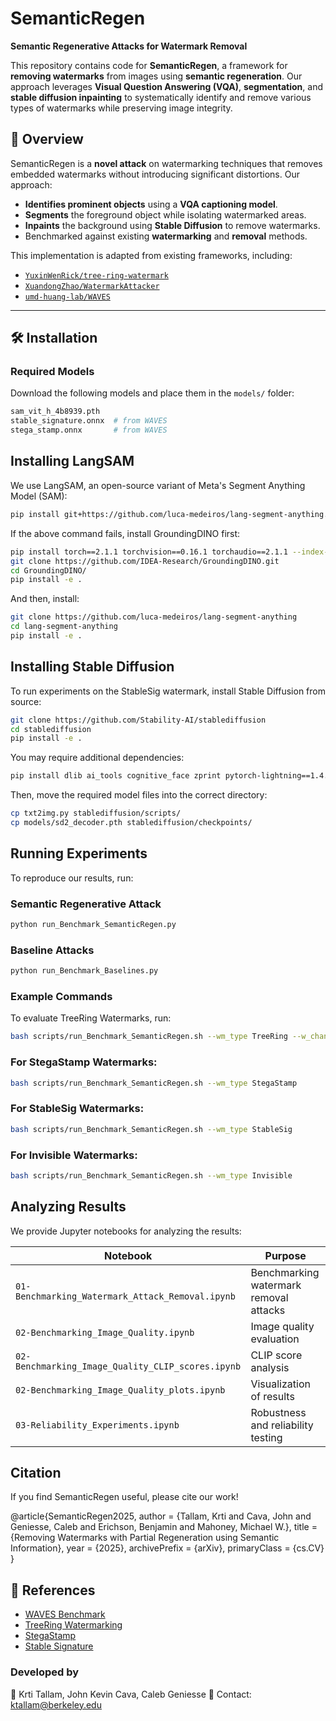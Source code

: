 # SemanticRegen
**Semantic Regenerative Attacks for Watermark Removal**

This repository contains code for **SemanticRegen**, a framework for **removing watermarks** from images using **semantic regeneration**. Our approach leverages **Visual Question Answering (VQA)**, **segmentation**, and **stable diffusion inpainting** to systematically identify and remove various types of watermarks while preserving image integrity.

## 📌 Overview
SemanticRegen is a **novel attack** on watermarking techniques that removes embedded watermarks without introducing significant distortions. Our approach:
- **Identifies prominent objects** using a **VQA captioning model**.
- **Segments** the foreground object while isolating watermarked areas.
- **Inpaints** the background using **Stable Diffusion** to remove watermarks.
- Benchmarked against existing **watermarking** and **removal** methods.

This implementation is adapted from existing frameworks, including:
- [`YuxinWenRick/tree-ring-watermark`](https://github.com/YuxinWenRick/tree-ring-watermark)
- [`XuandongZhao/WatermarkAttacker`](https://github.com/XuandongZhao/WatermarkAttacker)
- [`umd-huang-lab/WAVES`](https://github.com/umd-huang-lab/WAVES)

---

## 🛠 Installation

### **Required Models**
Download the following models and place them in the `models/` folder:

```bash
sam_vit_h_4b8939.pth
stable_signature.onnx  # from WAVES
stega_stamp.onnx       # from WAVES
```
## Installing LangSAM
We use LangSAM, an open-source variant of Meta's Segment Anything Model (SAM):
```bash
pip install git+https://github.com/luca-medeiros/lang-segment-anything.git
```
If the above command fails, install GroundingDINO first:
```bash
pip install torch==2.1.1 torchvision==0.16.1 torchaudio==2.1.1 --index-url https://download.pytorch.org/whl/cu118
git clone https://github.com/IDEA-Research/GroundingDINO.git
cd GroundingDINO/
pip install -e .
```
And then, install:
```bash
git clone https://github.com/luca-medeiros/lang-segment-anything
cd lang-segment-anything
pip install -e .
```
## Installing Stable Diffusion
To run experiments on the StableSig watermark, install Stable Diffusion from source:
```bash
git clone https://github.com/Stability-AI/stablediffusion
cd stablediffusion
pip install -e .
```
You may require additional dependencies:
```bash
pip install dlib ai_tools cognitive_face zprint pytorch-lightning==1.4.2 torchmetrics==0.8.2 kornia==0.6 open-clip-torch==2.7.0
```
Then, move the required model files into the correct directory:
```bash
cp txt2img.py stablediffusion/scripts/
cp models/sd2_decoder.pth stablediffusion/checkpoints/
```

## Running Experiments
To reproduce our results, run:

### Semantic Regenerative Attack
```bash
python run_Benchmark_SemanticRegen.py
```

### Baseline Attacks
```bash
python run_Benchmark_Baselines.py
```
### Example Commands
To evaluate TreeRing Watermarks, run:

```bash
bash scripts/run_Benchmark_SemanticRegen.sh --wm_type TreeRing --w_channel 3 --w_pattern ring
```
### For StegaStamp Watermarks:
```bash
bash scripts/run_Benchmark_SemanticRegen.sh --wm_type StegaStamp
```
### For StableSig Watermarks:
```bash
bash scripts/run_Benchmark_SemanticRegen.sh --wm_type StableSig
```
### For Invisible Watermarks:
```bash
bash scripts/run_Benchmark_SemanticRegen.sh --wm_type Invisible
```
## Analyzing Results
We provide Jupyter notebooks for analyzing the results:

| Notebook                                      | Purpose                                |
|-----------------------------------------------|----------------------------------------|
| `01-Benchmarking_Watermark_Attack_Removal.ipynb`  | Benchmarking watermark removal attacks |
| `02-Benchmarking_Image_Quality.ipynb`         | Image quality evaluation               |
| `02-Benchmarking_Image_Quality_CLIP_scores.ipynb` | CLIP score analysis                    |
| `02-Benchmarking_Image_Quality_plots.ipynb`   | Visualization of results               |
| `03-Reliability_Experiments.ipynb`           | Robustness and reliability testing     |

## Citation
If you find SemanticRegen useful, please cite our work!

@article{SemanticRegen2025,
  author = {Tallam, Krti and Cava, John and Geniesse, Caleb and Erichson, Benjamin and Mahoney, Michael W.},
  title = {Removing Watermarks with Partial Regeneration using Semantic Information},
  year = {2025},
  archivePrefix = {arXiv},
  primaryClass = {cs.CV}
}

## 🔗 References

- [WAVES Benchmark](https://github.com/umd-huang-lab/WAVES)
- [TreeRing Watermarking](https://github.com/YuxinWenRick/tree-ring-watermark)
- [StegaStamp](https://github.com/tancik/StegaStamp)
- [Stable Signature](https://github.com/facebookresearch/stable_signature)


### Developed by
👤 Krti Tallam, John Kevin Cava, Caleb Geniesse
📧 Contact: ktallam@berkeley.edu
